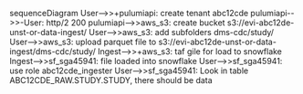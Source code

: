 sequenceDiagram
    User-->>+pulumiapi: create tenant abc12cde
    pulumiapi-->>-User: http/2 200
    pulumiapi-->>aws_s3: create bucket s3://evi-abc12de-unst-or-data-ingest/
    User-->>aws_s3: add subfolders dms-cdc/study/
    User-->>aws_s3: upload parquet file to s3://evi-abc12de-unst-or-data-ingest/dms-cdc/study/
    Ingest-->>+aws_s3: taf gile for load to snowflake
    Ingest-->>sf_sga45941: file loaded into snowflake
    User-->>sf_sga45941: use role abc12cde_ingester
    User-->>sf_sga45941: Look in table ABC12CDE_RAW.STUDY.STUDY, there should be data 

